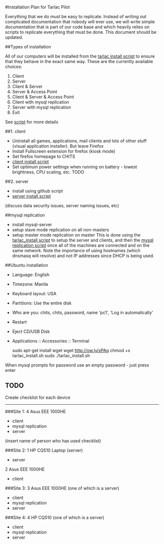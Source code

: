 #Installation Plan for Tarlac Pilot

Everything that we do must be easy to replicate. Instead of writing out complicated documentation that nobody will ever use, we will write simple documentation that is part of our code base and which heavily relies on scripts to replicate everything that must be done. This document should be updated.

##Types of installation

All of our computers will be installed from the [tarlac install script](http://github.com/mikeymckay/chits/raw/master/install/tarlac_install.sh) to ensure that they behave in the exact same way. These are the currently available choices:

1. Client
2. Server
3. Client & Server
4. Server & Access Point
5. Client & Server & Access Point
6. Client with mysql replication
7. Server with mysql replication
8. Exit


See [script](http://github.com/mikeymckay/chits/raw/master/install/tarlac_install.sh) for more details

##1. client

* Uninstall all games, applications, mail clients and lots of other stuff (visual application installer). But leave Firefox
* Install Fullscreen extension for firefox (kiosk mode)
* Set firefox homepage to CHITS
* [client install script](http://github.com/mikeymckay/chits/blob/master/install/TODO)
* Set optimum power settings when running on battery - lowest brightness, CPU scaling, etc. TODO

##2. server

* install using github script
* [server install script](http://github.com/mikeymckay/chits/blob/master/install/chits_install.sh)

(discuss data security issues, server naming issues, etc)

##mysql replication

* install mysql-server
* setup slave mode replication on all non-masters
* setup master mode replication on master
This is done using the [tarlac_install script](http://github.com/mikeymckay/chits/raw/master/install/tarlac_install.sh) to setup the server and clients, and then the [mysql replication script](http://github.com/mikeymckay/chits/raw/master/install/mysql_replication.sh) once all of the machines are connected and on the same network. Note the importance of using hostnames (which dnsmasq will resolve) and not IP addresses since DHCP is being used.

##Ubuntu installation

* Language: English

* Timezone: Manila

* Keyboard layout: USA

* Partitions: Use the entire disk

* Who are you: chits, chits, password, name 'pc1', 'Log in automatically'

* Restart
* Eject CD/USB Disk
* Applications :: Accessories :: Terminal

    sudo apt-get install wget
    wget http://ow.ly/sPAq
    chmod +x tarlac_install.sh
    sudo ./tarlac_install.sh

When mysql prompts for password use an empty password - just press enter


## TODO
Create checklist for each device

---

###Site 1:
4 Asus EEE 1000HE

* client
* mysql replication
* server

(insert name of person who has used checklist)

###Site 2:
1 HP CQ510 Laptop (server)

* server

2 Asus EEE 1000HE

* client

###Site 3:
3 Asus EEE 1000HE (one of which is a server)

* client
* mysql replication
* server

###Site 4:
4 HP CQ510 (one of which is a server)

 * client
 * mysql replication
 * server

